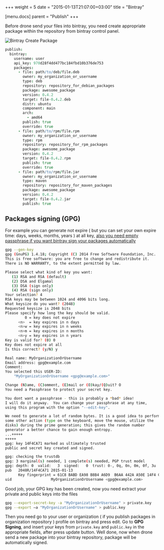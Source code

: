 +++
weight = 5
date = "2015-01-13T21:07:00+03:00"
title = "Bintray"

[menu.docs]
parent = "Publish"
+++

Before drone send your files into bintray, you need create appropriate package within the repository from bintray control panel.

![Bintray Create Package](/img/bintray_create_package.png)


```coffeescript
publish:
  bintray:
    username: user
    api_key: 970d28f4dd477bc184fbd10b376de753
    packages:
      - file: path/to/deb/file.deb
        owner: my_organization_or_username
        type: deb
        repository: repository_for_debian_packages
        package: awesome_package
        version: 0.4.2
        target: file-0.4.2.deb
        distr: ubuntu
        component: main
        arch:
          - amd64
        publish: true
        override: true
      - file: path/to/rpm/file.rpm
        owner: my_organization_or_username
        type: rpm
        repository: repository_for_rpm_packages
        package: awesome_package
        version: 0.4.2
        target: file-0.4.2.rpm
        publish: true
        override: true
      - file: path/to/rpm/file.jar
        owner: my_organization_or_username
        type: maven
        repository: repository_for_maven_packages
        package: awesome_package
        version: 0.4.2
        target: file-0.4.2.jar
        publish: true
```

Packages signing (GPG)
----------------

For example you can generate not expire ( but you can set your own expire time: days, weeks, months, years ) at all key, <u>also you need empty passphrase if you want bintray sign your packages automatically</u>

```bash
gpg --gen-key
gpg (GnuPG) 1.4.18; Copyright (C) 2014 Free Software Foundation, Inc.
This is free software: you are free to change and redistribute it.
There is NO WARRANTY, to the extent permitted by law.

Please select what kind of key you want:
   (1) RSA and RSA (default)
   (2) DSA and Elgamal
   (3) DSA (sign only)
   (4) RSA (sign only)
Your selection? 4
RSA keys may be between 1024 and 4096 bits long.
What keysize do you want? (2048)
Requested keysize is 2048 bits
Please specify how long the key should be valid.
         0 = key does not expire
      <n>  = key expires in n days
      <n>w = key expires in n weeks
      <n>m = key expires in n months
      <n>y = key expires in n years
Key is valid for? (0) 0
Key does not expire at all
Is this correct? (y/N) y

Real name: MyOrganizationOrUsername
Email address: gpg@example.com
Comment:
You selected this USER-ID:
    "MyOrganizationOrUsername <gpg@example.com>"

Change (N)ame, (C)omment, (E)mail or (O)kay/(Q)uit? O
You need a Passphrase to protect your secret key.

You dont want a passphrase - this is probably a *bad* idea!
I will do it anyway.  You can change your passphrase at any time,
using this program with the option "--edit-key".

We need to generate a lot of random bytes. It is a good idea to perform
some other action (type on the keyboard, move the mouse, utilize the
disks) during the prime generation; this gives the random number
generator a better chance to gain enough entropy.
...+++++
+++++
gpg: key 14F4CA71 marked as ultimately trusted
public and secret key created and signed.

gpg: checking the trustdb
gpg: 3 marginal(s) needed, 1 complete(s) needed, PGP trust model
gpg: depth: 0  valid:   3  signed:   0  trust: 0-, 0q, 0n, 0m, 0f, 3u
pub   2048R/14F4CA71 2015-01-13
      Key fingerprint = 61C8 BABD EA98 B8B4 A6D9  B6AA 442A A50E 14F4 CA71
uid                  MyOrganizationOrUsername <gpg@example.com>
```

Good job, your GPG key has been created, now you need extract your private and public keys into the files
```bash
gpg --export-secret-key -a "MyOrganizationOrUsername" > private.key
gpg --export –a "MyOrganizationOrUsername" > public.key
```

Then you need go to your user or organization ( if you publish packages in organization repository ) profile on bintray and press edit. Go to **GPG Signing**, and insert your keys from `private.key` and `public.key` in the appropriate fields, after press update button. Well done, now when drone send a new package into your bintray repository, package will be automatically signed.